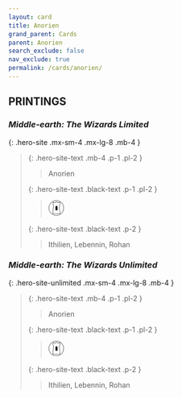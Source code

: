 ```yaml
---
layout: card
title: Anorien
grand_parent: Cards
parent: Anorien
search_exclude: false
nav_exclude: true
permalink: /cards/anorien/
---
```


## PRINTINGS


### _Middle-earth: The Wizards Limited_

{: .hero-site .mx-sm-4 .mx-lg-8 .mb-4 }
> {: .hero-site-text .mb-4 .p-1 .pl-2 }
> > <div class="character-card-name">Anorien</div>
>
> {: .hero-site-text .black-text .p-1 .pl-2 }
> > ![](/assets/images/free-domain.svg)
>
> {: .hero-site-text .black-text .p-2 }
> > Ithilien, Lebennin, Rohan 
> 

### _Middle-earth: The Wizards Unlimited_

{: .hero-site-unlimited .mx-sm-4 .mx-lg-8 .mb-4 }
> {: .hero-site-text .mb-4 .p-1 .pl-2 }
> > <div class="character-card-name">Anorien</div>
>
> {: .hero-site-text .black-text .p-1 .pl-2 }
> > ![](/assets/images/free-domain.svg)
>
> {: .hero-site-text .black-text .p-2 }
> > Ithilien, Lebennin, Rohan 
> 
